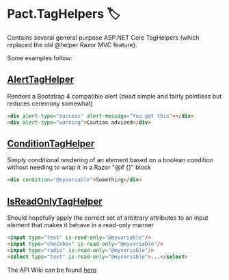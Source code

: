 # Pact.TagHelpers 🏷
Contains several general purpose ASP.NET Core TagHelpers (which replaced the old @helper Razor MVC feature).

Some examples follow:
## [AlertTagHelper](./AlertTagHelper.cs)
Renders a Bootstrap 4 compatible alert (dead simple and fairly pointless but reduces ceremony somewhat)
```html
<div alert-type="success" alert-message="You got this"></div>
<div alert-type="warning">Caution advised</div>
```

## [ConditionTagHelper](./ConditionTagHelper.cs)
Simply conditional rendering of an element based on a boolean condition without needing to wrap it in a Razor "@if {}" block
```html
<div condition="@myvariable">Something</div>
```

## [IsReadOnlyTagHelper](./IsReadOnlyTagHelper.cs)
Should hopefully apply the correct set of arbitrary attributes to an input element that makes it behave in a read-only manner
```html
<input type="text" is-read-only="@myvariable"/>
<input type="checkbox" is-read-only="@myvariable"/>
<input type="radio" is-read-only="@myvariable"/>
<select type="text" is-read-only="@myvariable">...</select>
```

The API Wiki can be found [here](https://github.com/assureddt/pact/wiki/Pact-TagHelpers-Index)
